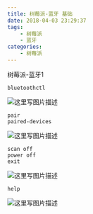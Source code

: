 ```yaml
---
title: 树莓派-蓝牙 基础
date: 2018-04-03 23:29:37
tags:
    - 树莓派
    - 蓝牙
categories:
    - 树莓派
---
```


树莓派-蓝牙1
```
bluetoothctl
```
![这里写图片描述](http://img.blog.csdn.net/20161212233506571?watermark/2/text/aHR0cDovL2Jsb2cuY3Nkbi5uZXQvbW91c2UxNTk4MTg5/font/5a6L5L2T/fontsize/400/fill/I0JBQkFCMA==/dissolve/70/gravity/SouthEast)

```
pair
paired-devices
```
![这里写图片描述](http://img.blog.csdn.net/20161212233543516?watermark/2/text/aHR0cDovL2Jsb2cuY3Nkbi5uZXQvbW91c2UxNTk4MTg5/font/5a6L5L2T/fontsize/400/fill/I0JBQkFCMA==/dissolve/70/gravity/SouthEast)

```
scan off
power off
exit
```
![这里写图片描述](http://img.blog.csdn.net/20161212233640220?watermark/2/text/aHR0cDovL2Jsb2cuY3Nkbi5uZXQvbW91c2UxNTk4MTg5/font/5a6L5L2T/fontsize/400/fill/I0JBQkFCMA==/dissolve/70/gravity/SouthEast)

```
help
```
![这里写图片描述](http://img.blog.csdn.net/20161212234725436?watermark/2/text/aHR0cDovL2Jsb2cuY3Nkbi5uZXQvbW91c2UxNTk4MTg5/font/5a6L5L2T/fontsize/400/fill/I0JBQkFCMA==/dissolve/70/gravity/SouthEast)
